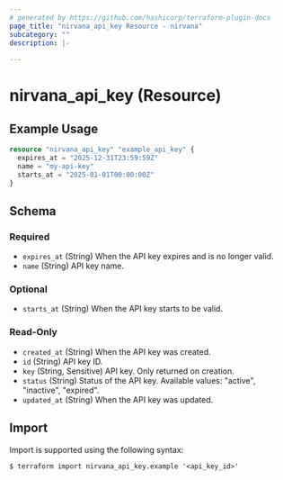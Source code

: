 ```yaml
---
# generated by https://github.com/hashicorp/terraform-plugin-docs
page_title: "nirvana_api_key Resource - nirvana"
subcategory: ""
description: |-
  
---
```


# nirvana_api_key (Resource)



## Example Usage

```terraform
resource "nirvana_api_key" "example_api_key" {
  expires_at = "2025-12-31T23:59:59Z"
  name = "my-api-key"
  starts_at = "2025-01-01T00:00:00Z"
}
```

<!-- schema generated by tfplugindocs -->
## Schema

### Required

- `expires_at` (String) When the API key expires and is no longer valid.
- `name` (String) API key name.

### Optional

- `starts_at` (String) When the API key starts to be valid.

### Read-Only

- `created_at` (String) When the API key was created.
- `id` (String) API key ID.
- `key` (String, Sensitive) API key. Only returned on creation.
- `status` (String) Status of the API key.
Available values: "active", "inactive", "expired".
- `updated_at` (String) When the API key was updated.

## Import

Import is supported using the following syntax:

```shell
$ terraform import nirvana_api_key.example '<api_key_id>'
```
